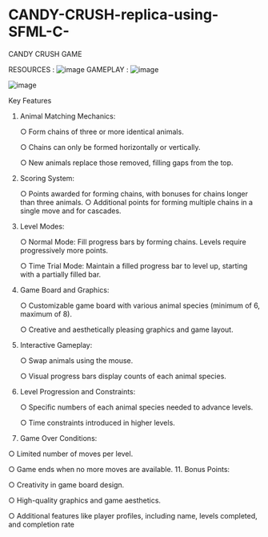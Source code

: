 # CANDY-CRUSH-replica-using-SFML-C-
CANDY CRUSH GAME

RESOURCES :
![image](https://github.com/Saim-Nadeem/CANDY-CRUSH-replica-using-SFML-C-/assets/137045037/94b7d7ed-bde8-4063-bf9c-dd39d4e3fdce)
GAMEPLAY :
![image](https://github.com/Saim-Nadeem/CANDY-CRUSH-replica-using-SFML-C-/assets/137045037/8be7d642-5bf7-4aac-a339-54d96759e630)

![image](https://github.com/Saim-Nadeem/CANDY-CRUSH-replica-using-SFML-C-/assets/137045037/24794131-9a5c-49fb-ab6b-bcf5fe3e2a20)

Key Features
1. Animal Matching Mechanics:
   
   ○ Form chains of three or more identical animals.
   
   ○ Chains can only be formed horizontally or vertically.
   
   ○ New animals replace those removed, filling gaps from the top.
2. Scoring System:
   
   ○ Points awarded for forming chains, with bonuses for chains longer than three animals.
   ○ Additional points for forming multiple chains in a single move and for cascades.
3. Level Modes:
   
   ○ Normal Mode: Fill progress bars by forming chains. Levels require progressively more points.
   
   ○ Time Trial Mode: Maintain a filled progress bar to level up, starting with a partially filled bar.
5. Game Board and Graphics:
   
   ○ Customizable game board with various animal species (minimum of 6, maximum of 8).
   
   ○ Creative and aesthetically pleasing graphics and game layout.
7. Interactive Gameplay:
   
   ○ Swap animals using the mouse.
   
   ○ Visual progress bars display counts of each animal species.
9. Level Progression and Constraints:
   
   ○ Specific numbers of each animal species needed to advance levels.
   
   ○ Time constraints introduced in higher levels.
11. Game Over Conditions:
   
   ○ Limited number of moves per level.
   
   ○ Game ends when no more moves are available.
11. Bonus Points:
   
   ○ Creativity in game board design.
   
   ○ High-quality graphics and game aesthetics.
   
   ○ Additional features like player profiles, including name, levels completed, and completion rate
